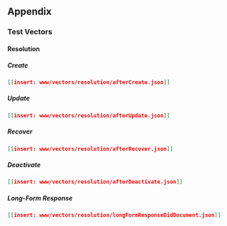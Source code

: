 ## Appendix

### Test Vectors

#### Resolution

##### Create

```json
[[insert: www/vectors/resolution/afterCreate.json]]
```

##### Update

```json
[[insert: www/vectors/resolution/afterUpdate.json]]
```

##### Recover

```json
[[insert: www/vectors/resolution/afterRecover.json]]
```

##### Deactivate

```json
[[insert: www/vectors/resolution/afterDeactivate.json]]
```

##### Long-Form Response

```json
[[insert: www/vectors/resolution/longFormResponseDidDocument.json]]
```